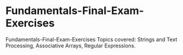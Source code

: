 # Fundamentals-Final-Exam-Exercises
Fundamentals-Final-Exam-Exercises
Topics covered: Strings and Text Processing, Associative Arrays, Regular Expressions.
